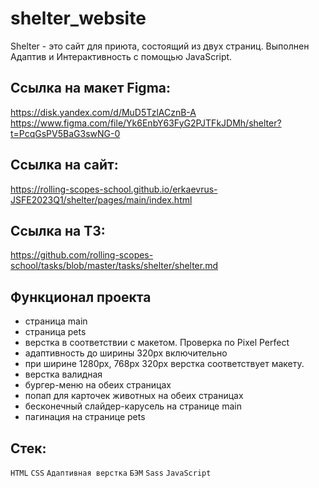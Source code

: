 # shelter_website
Shelter - это сайт для приюта, состоящий из двух страниц. Выполнен Адаптив и Интерактивность с помощью JavaScript.

## Ссылка на макет Figma:
https://disk.yandex.com/d/MuD5TzlACznB-A
https://www.figma.com/file/Yk6EnbY63FyG2PJTFkJDMh/shelter?t=PcqGsPV5BaG3swNG-0

## Ссылка на сайт: 
https://rolling-scopes-school.github.io/erkaevrus-JSFE2023Q1/shelter/pages/main/index.html

## Ссылка на ТЗ:
https://github.com/rolling-scopes-school/tasks/blob/master/tasks/shelter/shelter.md

## Функционал проекта
- страница main 
- страница pets
- верстка в соответствии с макетом. Проверка по Pixel Perfect
- адаптивность до ширины 320px включительно
- при ширине 1280px, 768px 320px верстка соответствует макету.
- верстка валидная
- бургер-меню на обеих страницах
- попап для карточек животных на обеих страницах
- бесконечный слайдер-карусель на странице main
- пагинация на странице pets

## Стек:
```HTML``` ```CSS``` ```Адаптивная верстка``` ```БЭМ``` ```Sass``` ```JavaScript```

